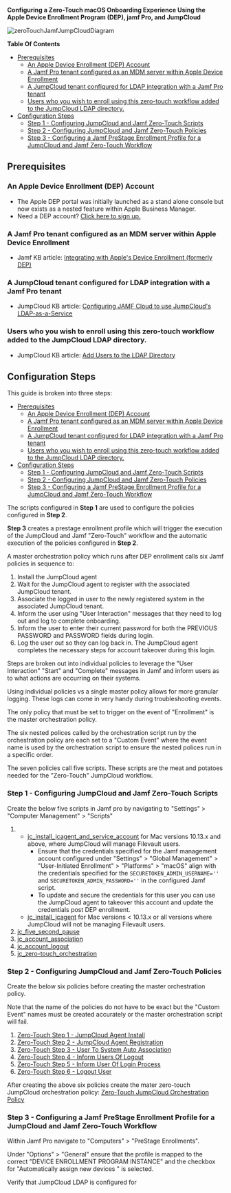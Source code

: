 **Configuring a Zero-Touch macOS Onboarding Experience Using the Apple Device Enrollment Program (DEP), jamf Pro, and JumpCloud**

![zeroTouchJamfJumpCloudDiagram](https://github.com/TheJumpCloud/support/blob/sr-zero-touch-Jamf/zero-touch/Jamf%20Pro/diagrams/Zero-TouchJamf.png)

**Table Of Contents**
- [Prerequisites](#prerequisites)
  - [An Apple Device Enrollment (DEP) Account](#an-apple-device-enrollment-dep-account)
  - [A Jamf Pro tenant configured as an MDM server within Apple Device Enrollment](#a-jamf-pro-tenant-configured-as-an-mdm-server-within-apple-device-enrollment)
  - [A JumpCloud tenant configured for LDAP integration with a Jamf Pro tenant](#a-jumpcloud-tenant-configured-for-ldap-integration-with-a-jamf-pro-tenant)
  - [Users who you wish to enroll using this zero-touch workflow added to the JumpCloud LDAP directory.](#users-who-you-wish-to-enroll-using-this-zero-touch-workflow-added-to-the-jumpcloud-ldap-directory)
- [Configuration Steps](#configuration-steps)
  - [Step 1 - Configuring JumpCloud and Jamf Zero-Touch Scripts](#step-1---configuring-jumpcloud-and-jamf-zero-touch-scripts)
  - [Step 2 - Configuring JumpCloud and Jamf Zero-Touch Policies](#step-2---configuring-jumpcloud-and-jamf-zero-touch-policies)
  - [Step 3 - Configuring a Jamf PreStage Enrollment Profile for a JumpCloud and Jamf Zero-Touch Workflow](#step-3---configuring-a-jamf-prestage-enrollment-profile-for-a-jumpcloud-and-jamf-zero-touch-workflow)



## Prerequisites

### An Apple Device Enrollment (DEP) Account

- The Apple DEP portal was initially launched as a stand alone console but now exists as a nested feature within Apple Business Manager.     
-  Need a DEP account? [Click here to sign up.](https://business.apple.com/#enrollment)
### A Jamf Pro tenant configured as an MDM server within Apple Device Enrollment
  - Jamf KB article: [Integrating with Apple's Device Enrollment (formerly DEP)](https://www.jamf.com/jamf-nation/articles/359/integrating-with-apple-s-device-enrollment-formerly-dep)
### A JumpCloud tenant configured for LDAP integration with a Jamf Pro tenant
  - JumpCloud KB article: [Configuring JAMF Cloud to use JumpCloud's LDAP-as-a-Service](https://support.jumpcloud.com/customer/portal/articles/2589762)

### Users who you wish to enroll using this zero-touch workflow added to the JumpCloud LDAP directory.
  - JumpCloud KB article: [Add Users to the LDAP Directory](https://support.jumpcloud.com/customer/en/portal/articles/2439911-using-jumpcloud-s-ldap-as-a-service#addusers)

## Configuration Steps

This guide is broken into three steps:

- [Prerequisites](#prerequisites)
  - [An Apple Device Enrollment (DEP) Account](#an-apple-device-enrollment-dep-account)
  - [A Jamf Pro tenant configured as an MDM server within Apple Device Enrollment](#a-jamf-pro-tenant-configured-as-an-mdm-server-within-apple-device-enrollment)
  - [A JumpCloud tenant configured for LDAP integration with a Jamf Pro tenant](#a-jumpcloud-tenant-configured-for-ldap-integration-with-a-jamf-pro-tenant)
  - [Users who you wish to enroll using this zero-touch workflow added to the JumpCloud LDAP directory.](#users-who-you-wish-to-enroll-using-this-zero-touch-workflow-added-to-the-jumpcloud-ldap-directory)
- [Configuration Steps](#configuration-steps)
  - [Step 1 - Configuring JumpCloud and Jamf Zero-Touch Scripts](#step-1---configuring-jumpcloud-and-jamf-zero-touch-scripts)
  - [Step 2 - Configuring JumpCloud and Jamf Zero-Touch Policies](#step-2---configuring-jumpcloud-and-jamf-zero-touch-policies)
  - [Step 3 - Configuring a Jamf PreStage Enrollment Profile for a JumpCloud and Jamf Zero-Touch Workflow](#step-3---configuring-a-jamf-prestage-enrollment-profile-for-a-jumpcloud-and-jamf-zero-touch-workflow)

The scripts configured in **Step 1** are used to configure the policies configured in **Step 2**.

**Step 3** creates a prestage enrollment profile which will trigger the execution of the JumpCloud and Jamf "Zero-Touch" workflow and the automatic execution of the policies configured in **Step 2**.

A master orchestration policy which runs after DEP enrollment calls six Jamf policies in sequence to:

1. Install the JumpCloud agent
2. Wait for the JumpCloud agent to register with the associated JumpCloud tenant.
3. Associate the logged in user to the newly registered system in the associated JumpCloud tenant.
4. Inform the user using "User Interaction" messages that they need to log out and log to complete onboarding.
5. Inform the user to enter their current password for both the PREVIOUS PASSWORD and PASSWORD fields during login.
6. Log the user out so they can log back in. The JumpCloud agent completes the necessary steps for account takeover during this login.

Steps are broken out into individual policies to leverage the "User Interaction" "Start" and "Complete" messages in Jamf and inform users as to what actions are occurring on their systems.

Using individual policies vs a single master policy allows for more granular logging. These logs can come in very handy during troubleshooting events.

The only policy that must be set to trigger on the event of "Enrollment" is the master  orchestration policy.

The six nested polices called by the orchestration script run by the orchestration policy are each set to a "Custom Event" where the event name is used by the orchestration script to ensure the nested polices run in a specific order.

The seven policies call five scripts. These scripts are the meat and potatoes needed for the "Zero-Touch" JumpCloud workflow.

### Step 1 - Configuring JumpCloud and Jamf Zero-Touch Scripts

Create the below five scripts in Jamf pro by navigating to "Settings" >  "Computer Management" > "Scripts"

1. - [jc_install_jcagent_and_service_account](https://github.com/TheJumpCloud/support/blob/master/zero-touch/Jamf%20Pro/scripts/jc_install_jcagent_and_service_account.md) for Mac versions 10.13.x and above, where JumpCloud will manage Filevault users.
     - Ensure that the credentials specified for the Jamf management account configured under "Settings" >  "Global Management" > "User-Initiated Enrollment" > "Platforms" > "macOS" align with the credentials specified for the `SECURETOKEN_ADMIN_USERNAME=''` and `SECURETOKEN_ADMIN_PASSWORD=''` in the configured Jamf script.
     - To update and secure the credentials for this user you can use the JumpCloud agent to takeover this account and update the credentials post DEP enrollment.
   - [jc_install_jcagent](https://github.com/TheJumpCloud/support/blob/master/zero-touch/Jamf%20Pro/scripts/jc_install_jcagent.md) for Mac versions < 10.13.x or all versions where JumpCloud will not be managing Filevault users.
2. [jc_five_second_pause](https://github.com/TheJumpCloud/support/blob/master/zero-touch/Jamf%20Pro/scripts/jc_five_second_pause.md)
3. [jc_account_association](https://github.com/TheJumpCloud/support/blob/master/zero-touch/Jamf%20Pro/scripts/jc_account_association.md)
4. [jc_account_logout](https://github.com/TheJumpCloud/support/blob/master/zero-touch/Jamf%20Pro/scripts/jc_account_logout.md)
5. [jc_zero-touch_orchestration](https://github.com/TheJumpCloud/support/blob/master/zero-touch/Jamf%20Pro/scripts/jc_zero-touch_orchestration.md)

### Step 2 - Configuring JumpCloud and Jamf Zero-Touch Policies

Create the below six policies before creating the master orchestration policy.

Note that the name of the policies do not have to be exact but the "Custom Event" names must be created accurately or the master orchestration script will fail.

1. [Zero-Touch Step 1 - JumpCloud Agent Install](https://github.com/TheJumpCloud/support/blob/master/zero-touch/Jamf%20Pro/policies/Zero-Touch%20Step%201%20-%20JumpCloud%20Agent%20Install.md)
2. [Zero-Touch Step 2 - JumpCloud Agent Registration](https://github.com/TheJumpCloud/support/blob/master/zero-touch/Jamf%20Pro/policies/Zero-Touch%20Step%202%20-%20JumpCloud%20Agent%20Registration.md)
3. [Zero-Touch Step 3 - User To System Auto Association](https://github.com/TheJumpCloud/support/blob/master/zero-touch/Jamf%20Pro/policies/Zero-Touch%20Step%203%20-%20User%20To%20System%20Auto%20Association.md)
4. [Zero-Touch Step 4 - Inform Users Of Logout](https://github.com/TheJumpCloud/support/blob/master/zero-touch/Jamf%20Pro/policies/Zero-Touch%20Step%204%20-%20Inform%20Users%20Of%20Logout.md)
5. [Zero-Touch Step 5 - Inform User Of Login Process](https://github.com/TheJumpCloud/support/blob/master/zero-touch/Jamf%20Pro/policies/Zero-Touch%20Step%205%20-%20Inform%20User%20Of%20Login%20Process.md)
6. [Zero-Touch Step 6 - Logout User](https://github.com/TheJumpCloud/support/blob/master/zero-touch/Jamf%20Pro/policies/Zero-Touch%20Step%206%20-%20Logout%20User.md)

After creating the above six policies create the mater zero-touch JumpCloud orchestration policy: [Zero-Touch JumpCloud Orchestration Policy](https://github.com/TheJumpCloud/support/blob/master/zero-touch/Jamf%20Pro/policies/Zero-Touch%20JumpCloud%20Orchestration%20Policy.md)


### Step 3 - Configuring a Jamf PreStage Enrollment Profile for a JumpCloud and Jamf Zero-Touch Workflow

Within Jamf Pro navigate to "Computers" > "PreStage Enrollments".

Under "Options" > "General" ensure that the profile is mapped to the correct "DEVICE ENROLLMENT PROGRAM INSTANCE" and the checkbox for "Automatically assign new devices " is selected.

Verify that JumpCloud LDAP is configured for 